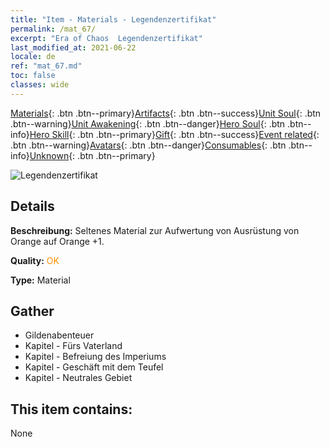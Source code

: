 ```yaml
---
title: "Item - Materials - Legendenzertifikat"
permalink: /mat_67/
excerpt: "Era of Chaos  Legendenzertifikat"
last_modified_at: 2021-06-22
locale: de
ref: "mat_67.md"
toc: false
classes: wide
---
```

 [Materials](/ItemsDE/){: .btn .btn--primary}[Artifacts](/ItemsDE/Artifacts/){: .btn .btn--success}[Unit Soul](/ItemsDE/UnitSoul/){: .btn .btn--warning}[Unit Awakening](/ItemsDE/UnitAwakening/){: .btn .btn--danger}[Hero Soul](/ItemsDE/HeroSoul/){: .btn .btn--info}[Hero Skill](/ItemsDE/HeroSkill/){: .btn .btn--primary}[Gift](/ItemsDE/Gift/){: .btn .btn--success}[Event related](/ItemsDE/Events/){: .btn .btn--warning}[Avatars](/ItemsDE/Avatars/){: .btn .btn--danger}[Consumables](/ItemsDE/Consumables/){: .btn .btn--info}[Unknown](/ItemsDE/Unknown/){: .btn .btn--primary}

 ![Legendenzertifikat](/images/t/i_cailiao_hexin3.png)

## Details
 **Beschreibung:** Seltenes Material zur Aufwertung von Ausrüstung von Orange auf Orange +1.

 **Quality:** <span style="color: #FF8C00">OK</span>

 **Type:** Material

## Gather

*    Gildenabenteuer 
*    Kapitel - Fürs Vaterland 
*    Kapitel - Befreiung des Imperiums 
*    Kapitel - Geschäft mit dem Teufel 
*    Kapitel - Neutrales Gebiet 

## This item contains:

  None

